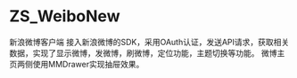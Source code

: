 # ZS_WeiboNew
新浪微博客户端 接入新浪微博的SDK，采用OAuth认证，发送API请求，获取相关数据，实现了显示微博，发微博，刷微博，定位功能，主题切换等功能。 微博主页两侧使用MMDrawer实现抽屉效果。
